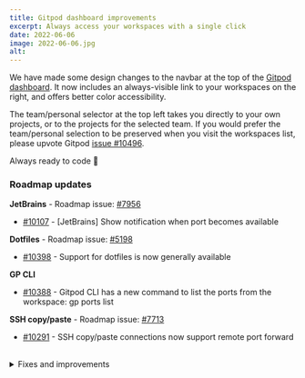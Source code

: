 ```yaml
---
title: Gitpod dashboard improvements
excerpt: Always access your workspaces with a single click
date: 2022-06-06
image: 2022-06-06.jpg
alt:
---
```


<script>
  import Contributors from "$lib/components/changelog/contributors.svelte";
  import Badge from "$lib/components/changelog/badge.svelte"
</script>

We have made some design changes to the navbar at the top of the [Gitpod dashboard](https://gitpod.io/workspaces). It now includes an always-visible link to your workspaces on the right, and offers better color accessibility.

The team/personal selector at the top left takes you directly to your own projects, or to the projects for the selected team. If you would prefer the team/personal selection to be preserved when you visit the workspaces list, please upvote Gitpod [issue #10496](https://github.com/gitpod-io/gitpod/issues/10496).

Always ready to code 🚀

<p><Contributors usernames="gtsiolis,AlexTugarev" /></p>

### Roadmap updates

<div class="mt-medium">

**JetBrains** - Roadmap issue: [#7956](https://github.com/gitpod-io/gitpod/issues/7956) <Badge text="beta" variant="orange" class="ml-1.5" />

- [#10107](https://github.com/gitpod-io/gitpod/pull/10107) - [JetBrains] Show notification when port becomes available <Contributors usernames="akosyakov,andreafalzetti,mustard-mh" />

</div>
<div class="mt-medium">

**Dotfiles** - Roadmap issue: [#5198](https://github.com/gitpod-io/gitpod/issues/5198)

- [#10398](https://github.com/gitpod-io/gitpod/pull/10398) - Support for dotfiles is now generally available <Contributors usernames="easyCZ,gtsiolis,loujaybee" />

</div>
<div class="mt-medium">

**GP CLI**

- [#10388](https://github.com/gitpod-io/gitpod/pull/10388) - Gitpod CLI has a new command to list the ports from the workspace: gp ports list <Contributors usernames="andreafalzetti,felladrin,mustard-mh" />

</div>
<div class="mt-medium">

**SSH copy/paste** - Roadmap issue: [#7713](https://github.com/gitpod-io/gitpod/issues/7713)

- [#10291](https://github.com/gitpod-io/gitpod/pull/10291) - SSH copy/paste connections now support remote port forward <Contributors usernames="akosyakov,iQQBot,mustard-mh,sagor999" />

</div>

<br>
<details>
<summary class="text-2xl text-important">Fixes and improvements</summary>

- [#10469](https://github.com/gitpod-io/gitpod/pull/10469) - Check docker-compose download <Contributors usernames="aledbf,sagor999" />
- [#10458](https://github.com/gitpod-io/gitpod/pull/10458) - Update docker compose to v2.6.0 <Contributors usernames="aledbf,kylos101,sagor999" />
- [#10442](https://github.com/gitpod-io/gitpod/pull/10442) - Revert "[baseserver] Change default metrics port to 9502 to not clash with kube-rbac-proxy" <Contributors usernames="aledbf,kylos101" />
- [#10414](https://github.com/gitpod-io/gitpod/pull/10414) - Improve workspace failure error messages <Contributors usernames="csweichel,sagor999" />
- [#10413](https://github.com/gitpod-io/gitpod/pull/10413) - [supervisor] improve error message around user group and uid <Contributors usernames="iQQBot,sagor999" />
- [#10395](https://github.com/gitpod-io/gitpod/pull/10395) - ws-daemon: Apply the xfs limit in stages. <Contributors usernames="jenting,kylos101,utam0k" />
- [#10394](https://github.com/gitpod-io/gitpod/pull/10394) - dashboard: single quote connect via ssh connection string <Contributors usernames="easyCZ,ghuntley" />
- [#10229](https://github.com/gitpod-io/gitpod/pull/10229) - Change `/workspace` files default permissions from 0750 to 0755 <Contributors usernames="kylos101,mustard-mh,sagor999" />
- [#10377](https://github.com/gitpod-io/gitpod/pull/10377) - Fixed an issue on JetBrains Gateway, preventing the workspace list from being displayed when a workspace had been created from a detached commit instead of a branch. <Contributors usernames="felladrin,geropl,mustard-mh" />
- [#10346](https://github.com/gitpod-io/gitpod/pull/10346) - [registry-facade] Return content directly from IPFS <Contributors usernames="aledbf,csweichel" />
- [#10356](https://github.com/gitpod-io/gitpod/pull/10356) - Reduce cpu and memory consumption of agent-smith <Contributors usernames="Furisto,utam0k" />
- [#9475](https://github.com/gitpod-io/gitpod/pull/9475) - [experimental] add support for backing up and restoring workspace's persistent volume claim via snapshot volume. <Contributors usernames="aledbf,corneliusludmann,easyCZ,jenting,sagor999" />
- [#10071](https://github.com/gitpod-io/gitpod/pull/10071) - Feedback form under error messages on login and starting workspaces. <Contributors usernames="andrew-farries,gtsiolis,jldec,laushinka" />
- [#9491](https://github.com/gitpod-io/gitpod/pull/9491) - Correctly enforce the parallel workspace limit <Contributors usernames="AlexTugarev,akosyakov,andrew-farries,csweichel,geropl,meysholdt" />
- [#10297](https://github.com/gitpod-io/gitpod/pull/10297) - Feedback form only shows for SaaS gitpod-io users. <Contributors usernames="easyCZ,laushinka" />
- [#10343](https://github.com/gitpod-io/gitpod/pull/10343) - [installer] Command line flag to configure strict config parsing <Contributors usernames="corneliusludmann,easyCZ,geropl" />
- [#10364](https://github.com/gitpod-io/gitpod/pull/10364) - [content-service] Improve restoration of extended attributes <Contributors usernames="aledbf,utam0k" />
- [#10290](https://github.com/gitpod-io/gitpod/pull/10290) - [experimental] add a metric to track volume snapshot time <Contributors usernames="Furisto,jenting,sagor999" />
- [#10177](https://github.com/gitpod-io/gitpod/pull/10177) - JetBrains Gateway: The "Connect" button now gets disabled while a JetBrains Client is connected to the workspace. <Contributors usernames="akosyakov,felladrin,iQQBot,yaohui-wyh" />
- [#10280](https://github.com/gitpod-io/gitpod/pull/10280) - [initializer] Fix issue with publicly signed SCM's on a self-signed Gitpod instance <Contributors usernames="Pothulapati,corneliusludmann,csweichel" />

</details>
